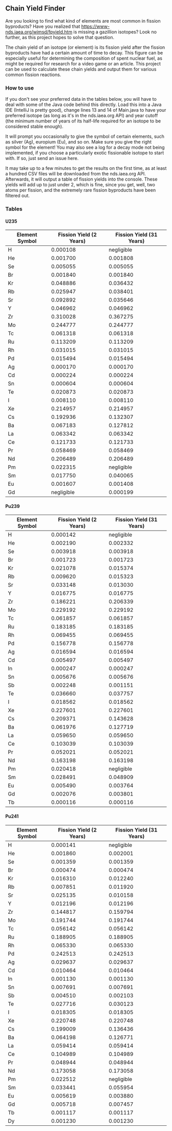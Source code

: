 ## Chain Yield Finder

Are you looking to find what kind of elements are most common in fission byproducts? Have you realized
that https://www-nds.iaea.org/wimsd/fpyield.htm is missing a gazillion isotopes?
Look no further, as this project hopes to solve that question.

The chain yield of an isotope (or element) is its fission yield after the fission byproducts have had a certain amount
of time to decay. This figure can be especially useful for determining the composition of spent nuclear fuel, as might
be required for research for a video game or an article. This project can be used to calculate these chain yields and
output them for various common fission reactions.

### How to use

If you don't see your preferred data in the tables below, you will have to deal with some of the Java code behind this
directly. Load this into a Java IDE (IntelliJ is pretty good), change lines 13 and 14 of Main.java to have your
preferred isotope (as long as it's in the nds.iaea.org API) and year cutoff (the minimum number of years of its half-life required for an
isotope to be considered stable enough).

It will prompt you occasionally to give the symbol of certain elements, such as silver (Ag), europium (Eu), and so on.
Make sure you give the right symbol for the element!
You may also see a log for a decay mode not being implemented, if you choose a particularly exotic fissionable isotope
to start with. If so, just send an issue here.

It may take up to a few minutes to get the results on the first time, as at least a hundred CSV files will be downloaded
from the nds.iaea.org API. Afterwards, it will output a table of fission yields into the console. These yields will add up to just under 2, which is fine, since you get, well, two atoms per fission, and the extremely rare fission byproducts have been filtered out. 

### Tables

#### U235

| Element Symbol | Fission Yield (2 Years) | Fission Yield (31 Years) |
|----------------|-------------------------|--------------------------|
| H              | 0.000108                | negligible               |
| He             | 0.001700                | 0.001808                 |
| Se             | 0.005055                | 0.005055                 |
| Br             | 0.001840                | 0.001840                 |
| Kr             | 0.048886                | 0.036432                 |
| Rb             | 0.025947                | 0.038401                 |
| Sr             | 0.092892                | 0.035646                 |
| Y              | 0.046962                | 0.046962                 |
| Zr             | 0.310028                | 0.367275                 |
| Mo             | 0.244777                | 0.244777                 |
| Tc             | 0.061318                | 0.061318                 |
| Ru             | 0.113209                | 0.113209                 |
| Rh             | 0.031015                | 0.031015                 |
| Pd             | 0.015494                | 0.015494                 |
| Ag             | 0.000170                | 0.000170                 |
| Cd             | 0.000224                | 0.000224                 |
| Sn             | 0.000604                | 0.000604                 |
| Te             | 0.020873                | 0.020873                 |
| I              | 0.008110                | 0.008110                 |
| Xe             | 0.214957                | 0.214957                 |
| Cs             | 0.192936                | 0.132307                 |
| Ba             | 0.067183                | 0.127812                 |
| La             | 0.063342                | 0.063342                 |
| Ce             | 0.121733                | 0.121733                 |
| Pr             | 0.058469                | 0.058469                 |
| Nd             | 0.206489                | 0.206489                 |
| Pm             | 0.022315                | negligible               |
| Sm             | 0.017750                | 0.040065                 |
| Eu             | 0.001607                | 0.001408                 |
| Gd             | negligible              | 0.000199                 |

#### Pu239

| Element Symbol | Fission Yield (2 Years) | Fission Yield (31 Years) |
|----------------|-------------------------|--------------------------|
| H              | 0.000142                | negligible               |
| He             | 0.002190                | 0.002332                 |
| Se             | 0.003918                | 0.003918                 |
| Br             | 0.001723                | 0.001723                 |
| Kr             | 0.021078                | 0.015374                 |
| Rb             | 0.009620                | 0.015323                 |
| Sr             | 0.033148                | 0.013030                 |
| Y              | 0.016775                | 0.016775                 |
| Zr             | 0.186221                | 0.206339                 |
| Mo             | 0.229192                | 0.229192                 |
| Tc             | 0.061857                | 0.061857                 |
| Ru             | 0.183185                | 0.183185                 |
| Rh             | 0.069455                | 0.069455                 |
| Pd             | 0.156778                | 0.156778                 |
| Ag             | 0.016594                | 0.016594                 |
| Cd             | 0.005497                | 0.005497                 |
| In             | 0.000247                | 0.000247                 |
| Sn             | 0.005676                | 0.005676                 |
| Sb             | 0.002248                | 0.001151                 |
| Te             | 0.036660                | 0.037757                 |
| I              | 0.018562                | 0.018562                 |
| Xe             | 0.227601                | 0.227601                 |
| Cs             | 0.209371                | 0.143628                 |
| Ba             | 0.061976                | 0.127719                 |
| La             | 0.059650                | 0.059650                 |
| Ce             | 0.103039                | 0.103039                 |
| Pr             | 0.052021                | 0.052021                 |
| Nd             | 0.163198                | 0.163198                 |
| Pm             | 0.020418                | negligible               |
| Sm             | 0.028491                | 0.048909                 |
| Eu             | 0.005490                | 0.003764                 |
| Gd             | 0.002076                | 0.003801                 |
| Tb             | 0.000116                | 0.000116                 |

#### Pu241

| Element Symbol | Fission Yield (2 Years) | Fission Yield (31 Years) |
|----------------|-------------------------|--------------------------|
| H              | 0.000141                | negligible               |
| He             | 0.001860                | 0.002001                 |
| Se             | 0.001359                | 0.001359                 |
| Br             | 0.000474                | 0.000474                 |
| Kr             | 0.016310                | 0.012240                 |
| Rb             | 0.007851                | 0.011920                 |
| Sr             | 0.025135                | 0.010158                 |
| Y              | 0.012196                | 0.012196                 |
| Zr             | 0.144817                | 0.159794                 |
| Mo             | 0.191744                | 0.191744                 |
| Tc             | 0.056142                | 0.056142                 |
| Ru             | 0.188905                | 0.188905                 |
| Rh             | 0.065330                | 0.065330                 |
| Pd             | 0.242513                | 0.242513                 |
| Ag             | 0.029637                | 0.029637                 |
| Cd             | 0.010464                | 0.010464                 |
| In             | 0.001130                | 0.001130                 |
| Sn             | 0.007691                | 0.007691                 |
| Sb             | 0.004510                | 0.002103                 |
| Te             | 0.027716                | 0.030123                 |
| I              | 0.018305                | 0.018305                 |
| Xe             | 0.220748                | 0.220748                 |
| Cs             | 0.199009                | 0.136436                 |
| Ba             | 0.064198                | 0.126771                 |
| La             | 0.059414                | 0.059414                 |
| Ce             | 0.104989                | 0.104989                 |
| Pr             | 0.048944                | 0.048944                 |
| Nd             | 0.173058                | 0.173058                 |
| Pm             | 0.022512                | negligible               |
| Sm             | 0.033441                | 0.055954                 |
| Eu             | 0.005619                | 0.003880                 |
| Gd             | 0.005718                | 0.007457                 |
| Tb             | 0.001117                | 0.001117                 |
| Dy             | 0.001230                | 0.001230                 |
